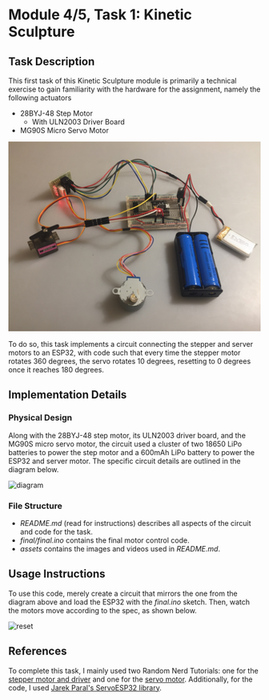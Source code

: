 # Module 4/5, Task 1: Kinetic Sculpture

## Task Description
This first task of this Kinetic Sculpture module is primarily a technical exercise to gain familiarity with the hardware for the assignment, namely the following actuators
- 28BYJ-48 Step Motor
  - With ULN2003 Driver Board
- MG90S Micro Servo Motor

![circuit](assets/circuit_image.JPG)

To do so, this task implements a circuit connecting the stepper and server motors to an ESP32, with code such that every time the stepper motor rotates 360 degrees, the servo rotates 10 degrees, resetting to 0 degrees once it reaches 180 degrees.

## Implementation Details

### Physical Design
Along with the 28BYJ-48 step motor, its ULN2003 driver board, and the MG90S micro servo motor, the circuit used a cluster of two 18650 LiPo batteries to power the step motor and a 600mAh LiPo battery to power the ESP32 and server motor. The specific circuit details are outlined in the diagram below.

![diagram](assets/server_and_stepper.JPG)

### File Structure
- *README.md* (read for instructions) describes all aspects of the circuit and code for the task.
- *final/final.ino* contains the final motor control code.
- *assets* contains the images and videos used in *README.md*.

## Usage Instructions
To use this code, merely create a circuit that mirrors the one from the diagram above and load the ESP32 with the *final.ino* sketch. Then, watch the motors move according to the spec, as shown below.

![reset](assets/reset_gif.gif)

## References
To complete this task, I mainly used two Random Nerd Tutorials: one for the [stepper motor and driver](https://randomnerdtutorials.com/esp32-stepper-motor-28byj-48-uln2003/) and one for the [servo motor](https://randomnerdtutorials.com/esp32-servo-motor-web-server-arduino-ide/). Additionally, for the code, I used [Jarek Paral's ServoESP32 library](https://github.com/RoboticsBrno/ServoESP32/tree/master/examples).
